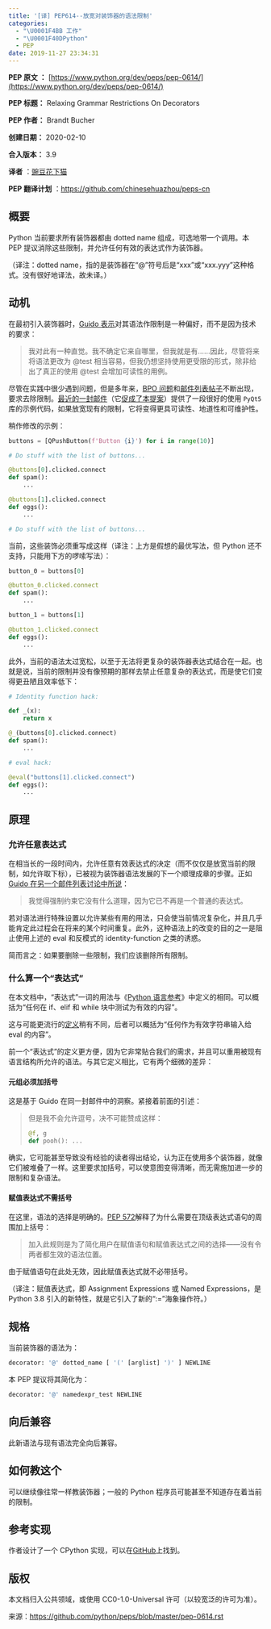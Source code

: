 ```yaml
---
title: '[译] PEP614--放宽对装饰器的语法限制'
categories:
  - "\U0001F4BB 工作"
  - "\U0001F40DPython"
  - PEP
date: 2019-11-27 23:34:31
---
```


**PEP 原文 ：** [https://www.python.org/dev/peps/pep-0614/](https://www.python.org/dev/peps/pep-0614/)

**PEP 标题：** Relaxing Grammar Restrictions On Decorators

**PEP 作者：** Brandt Bucher

**创建日期：** 2020-02-10

**合入版本：** 3.9

**译者** ：[豌豆花下猫](https://zhuanlan.zhihu.com/pythonCat)

**PEP 翻译计划** ：https://github.com/chinesehuazhou/peps-cn

## 概要

Python 当前要求所有装饰器都由 dotted name 组成，可选地带一个调用。本 PEP 提议消除这些限制，并允许任何有效的表达式作为装饰器。

（译注：dotted name，指的是装饰器在“@”符号后是“xxx”或“xxx.yyy”这种格式。没有很好地译法，故未译。）

## 动机

在最初引入装饰器时，[Guido 表示](https://mail.python.org/archives/list/python-dev%40python.org/message/P3JD24UFFPZUUDANOAI6GZAPIGY4CVK7)对其语法作限制是一种偏好，而不是因为技术的要求：  

> 我对此有一种直觉。我不确定它来自哪里，但我就是有……因此，尽管将来将语法更改为 @test 相当容易，但我仍想坚持使用更受限的形式，除非给出了真正的使用 @test 会增加可读性的用例。    

尽管在实践中很少遇到问题，但是多年来，[BPO 问题](https://bugs.python.org/issue19660)和[邮件列表帖子](https://mail.python.org/archives/list/python-ideas%40python.org/thread/UQOCJH3KOPBP7P3AVNS3OYBGZPR3V2WO/%23CAOXYF4GV76AFJNCYSYMQTBM7CIPPH5M#CAOXYF4GV76AFJNCYSYMQTBM7CIPPH5M)不断出现，要求去除限制。[最近的一封邮件](https://mail.python.org/archives/list/python-ideas%40python.org/thread/WOWD4P323DYDIGUQVWMESDWUG6QOW4MP)（它[促成了本提案](https://mail.python.org/archives/list/python-ideas%40python.org/message/FKE7ZFGUDCU5WVOE2QTD5XGMCNCOMETV)）提供了一段很好的使用 `PyQt5` 库的示例代码，如果放宽现有的限制，它将变得更具可读性、地道性和可维护性。

稍作修改的示例：

```python
buttons = [QPushButton(f'Button {i}') for i in range(10)]

# Do stuff with the list of buttons...

@buttons[0].clicked.connect
def spam():
    ...

@buttons[1].clicked.connect
def eggs():
    ...

# Do stuff with the list of buttons...
```

当前，这些装饰必须重写成这样（译注：上方是假想的最优写法，但 Python 还不支持，只能用下方的啰嗦写法）：

```python
button_0 = buttons[0]

@button_0.clicked.connect
def spam():
    ...

button_1 = buttons[1]

@button_1.clicked.connect
def eggs():
    ...
```

此外，当前的语法太过宽松，以至于无法将更复杂的装饰器表达式结合在一起。也就是说，当前的限制并没有像预期的那样去禁止任意复杂的表达式，而是使它们变得更丑陋且效率低下：

```python
# Identity function hack:

def _(x):
    return x

@_(buttons[0].clicked.connect)
def spam():
    ...

# eval hack:

@eval("buttons[1].clicked.connect")
def eggs():
    ...
```

## 原理

### 允许任意表达式

在相当长的一段时间内，允许任意有效表达式的决定（而不仅仅是放宽当前的限制，如允许取下标），已被视为装饰器语法发展的下一个顺理成章的步骤。正如[Guido 在另一个邮件列表讨论中所说](https://mail.python.org/archives/list/python-ideas%40python.org/message/CAOXYF4GV76AFJNCYSYMQTBM7CIPPH5M)：

> 我觉得强制约束它没有什么道理，因为它已不再是一个普通的表达式。

若对语法进行特殊设置以允许某些有用的用法，只会使当前情况复杂化，并且几乎能肯定此过程会在将来的某个时间重复。此外，这种语法上的改变的目的之一是阻止使用上述的 eval 和反模式的  identity-function 之类的诱惑。    

简而言之：如果要删除一些限制，我们应该删除所有限制。  

### 什么算一个“表达式”

在本文档中，“表达式”一词的用法与《[Python 语言参考](https://docs.python.org/3.9/reference/expressions.html%23grammar-token-expression#grammar-token-expression)》中定义的相同。可以概括为“任何在 if、elif 和 while 块中测试为有效的内容”。

这与可能更流行的[定义](https://docs.python.org/3/glossary.html%23term-expression#term-expression)稍有不同，后者可以概括为“任何作为有效字符串输入给 eval 的内容”。       

前一个“表达式”的定义更方便，因为它非常贴合我们的需求，并且可以重用被现有语言结构所允许的语法。与其它定义相比，它有两个细微的差异：

#### 元组必须加括号

这是基于 Guido 在同一封邮件中的洞察。紧接着前面的引述：

> 但是我不会允许逗号，决不可能赞成这样：
>
> ``` python
> @f, g
> def pooh(): ...
> ```

确实，它可能甚至导致没有经验的读者得出结论，认为正在使用多个装饰器，就像它们被堆叠了一样。这里要求加括号，可以使意图变得清晰，而无需施加进一步的限制和复杂语法。

#### 赋值表达式不需括号

在这里，语法的选择是明确的。[PEP 572](https://www.python.org/dev/peps/pep-0572)解释了为什么需要在顶级表达式语句的周围加上括号：

> 加入此规则是为了简化用户在赋值语句和赋值表达式之间的选择——没有令两者都生效的语法位置。

由于赋值语句在此处无效，因此赋值表达式就不必带括号。

（译注：赋值表达式，即 Assignment Expressions 或 Named Expressions，是 Python 3.8 引入的新特性，就是它引入了新的“:=”海象操作符。）

## 规格

当前装饰器的语法为：

```python
decorator: '@' dotted_name [ '(' [arglist] ')' ] NEWLINE
```

本 PEP 提议将其简化为：

```python
decorator: '@' namedexpr_test NEWLINE
```

## 向后兼容

此新语法与现有语法完全向后兼容。

## 如何教这个

可以继续像往常一样教装饰器；一般的 Python 程序员可能甚至不知道存在着当前的限制。

## 参考实现

作者设计了一个 CPython 实现，可以在[GitHub](https://github.com/brandtbucher/cpython/tree/decorators)上找到。 

## 版权

本文档归入公共领域，或使用 CC0-1.0-Universal 许可（以较宽泛的许可为准）。

来源：https://github.com/python/peps/blob/master/pep-0614.rst